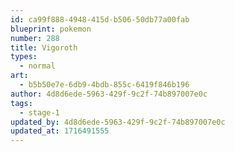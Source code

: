 ```yaml
---
id: ca99f888-4948-415d-b506-50db77a00fab
blueprint: pokemon
number: 288
title: Vigoroth
types:
  - normal
art:
  - b5b50e7e-6db9-4bdb-855c-6419f846b196
author: 4d8d6ede-5963-429f-9c2f-74b897007e0c
tags:
  - stage-1
updated_by: 4d8d6ede-5963-429f-9c2f-74b897007e0c
updated_at: 1716491555
---
```

